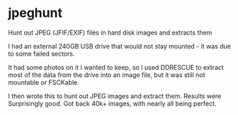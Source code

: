 # jpeghunt
Hunt out JPEG (JFIF/EXIF) files in hard disk images and extracts them

I had an external 240GB USB drive that would not stay mounted - it was due to some failed sectors. 

It had some photos on it I wanted to keep, so I used DDRESCUE to extract most of the data from the drive into an image file, but it was still not mountable or FSCKable.

I then wrote this to hunt out JPEG images and extract them. Results were Surprisingly good. Got back 40k+ images, with nearly all being perfect.
